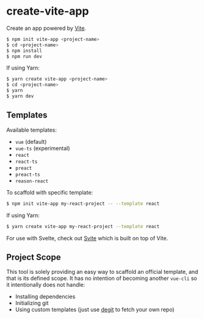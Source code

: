 # create-vite-app

Create an app powered by [Vite](https://github.com/vitejs/vite).

```bash
$ npm init vite-app <project-name>
$ cd <project-name>
$ npm install
$ npm run dev
```

If using Yarn:

```bash
$ yarn create vite-app <project-name>
$ cd <project-name>
$ yarn
$ yarn dev
```

## Templates

Available templates:

- `vue` (default)
- `vue-ts` (experimental)
- `react`
- `react-ts`
- `preact`
- `preact-ts`
- `reason-react`

To scaffold with specific template:

```bash
$ npm init vite-app my-react-project -- --template react
```

If using Yarn:
``` bash
$ yarn create vite-app my-react-project --template react
```

For use with Svelte, check out [Svite](https://github.com/dominikg/svite) which is built on top of Vite.

## Project Scope

This tool is solely providing an easy way to scaffold an official template, and that is its defined scope. It has no intention of becoming another `vue-cli` so it intentionally does not handle:

- Installing dependencies
- Initializing git
- Using custom templates (just use [degit](https://github.com/Rich-Harris/degit) to fetch your own repo)
